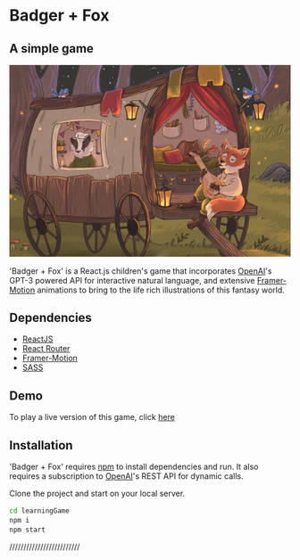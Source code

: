 # Badger + Fox
## A simple game

![game capture](https://raw.githubusercontent.com/korzenstein/learningGame/main/public/openGraph.jpg)


'Badger + Fox' is a React.js children's game that incorporates [OpenAI]'s GPT-3 powered API for interactive natural language, and extensive [Framer-Motion] animations to bring to the life rich illustrations of this fantasy world.

## Dependencies

- [ReactJS] 
- [React Router] 
- [Framer-Motion]
- [SASS]


## Demo

To play a live version of this game, click [here]

## Installation

'Badger + Fox' requires [npm] to install dependencies and run. It also requires a subscription to [OpenAI]'s REST API for dynamic calls.

Clone the project and start on your local server.

```sh
cd learningGame
npm i
npm start
```

/////////////////////////

[//]: # (These are reference links used in the body of this note and get stripped out when the markdown processor does its job. There is no need to format nicely because it shouldn't be seen. Thanks SO - http://stackoverflow.com/questions/4823468/store-comments-in-markdown-syntax)



[SASS]: <https://sass-lang.com/>
[OpenAI]: <https://openai.com/>
[Material UI]: <https://mui.com/>
[Framer-Motion]: <https://www.framer.com/motion/>
   [Firebase]: <https://firebase.google.com/>
   [ReactJS]: <https://reactjs.org/>
   [React Router]: <https://reactrouter.com/en/main>
   [npm]: <https://www.npmjs.com/>
   [here]: <https://badgerandfox.netlify.app/>
   